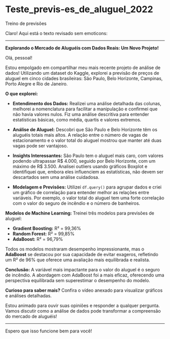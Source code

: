 # Teste_previs-es_de_aluguel_2022
Treino de previsões 



Claro! Aqui está o texto revisado sem emoticons:

---

**Explorando o Mercado de Aluguéis com Dados Reais: Um Novo Projeto!**

Olá, pessoal!

Estou empolgado em compartilhar meu mais recente projeto de análise de dados! Utilizando um dataset do Kaggle, explorei a previsão de preços de aluguel em cinco cidades brasileiras: São Paulo, Belo Horizonte, Campinas, Porto Alegre e Rio de Janeiro.

**O que explorei:**
- **Entendimento dos Dados:** Realizei uma análise detalhada das colunas, melhorei a nomenclatura para facilitar a manipulação e confirmei que não havia valores nulos. Fiz uma análise descritiva para entender estatísticas básicas, como média, quartis e valores extremos.

- **Análise de Aluguel:** Descobri que São Paulo e Belo Horizonte têm os aluguéis totais mais altos. A relação entre o número de vagas de estacionamento e o valor total do aluguel mostrou que manter até duas vagas pode ser vantajoso. 

- **Insights Interessantes:** São Paulo tem o aluguel mais caro, com valores podendo ultrapassar R$ 4.000, seguido por Belo Horizonte, com um máximo de R$ 3.500. Analisei outliers usando gráficos Boxplot e identifiquei que, embora eles influenciem as estatísticas, não devem ser descartados sem uma análise cuidadosa.

- **Modelagem e Previsões:** Utilizei `df.query()` para agrupar dados e criei um gráfico de correlação para entender melhor as relações entre variáveis. Por exemplo, o valor total do aluguel tem uma forte correlação com o valor do seguro de incêndio e o número de banheiros. 

**Modelos de Machine Learning:**
Treinei três modelos para previsões de aluguel:
- **Gradient Boosting:** R² = 99,36%
- **Random Forest:** R² = 99,85%
- **AdaBoost:** R² = 96,79%

Todos os modelos mostraram desempenho impressionante, mas o **AdaBoost** se destacou por sua capacidade de evitar exageros, refletindo um R² de 96% que oferece uma avaliação mais equilibrada e realista.

**Conclusão:** A variável mais impactante para o valor do aluguel é o seguro de incêndio. A abordagem com AdaBoost foi a mais eficaz, oferecendo uma perspectiva equilibrada sem superestimar o desempenho do modelo.

**Curioso para saber mais?** Confira o vídeo anexado para visualizar gráficos e análises detalhadas.

Estou animado para ouvir suas opiniões e responder a qualquer pergunta. Vamos discutir como a análise de dados pode transformar a compreensão do mercado de aluguéis!

---

Espero que isso funcione bem para você!
